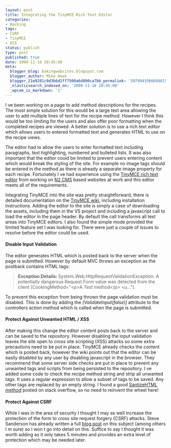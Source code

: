 ```yaml
---
layout: post
title: Integrating the TinyMCE Rich Text Editor
categories:
- Hacking
tags:
- CSRF
- TinyMCE
- XSS
status: publish
type: post
published: true
date: 2009-11-16 20:45:00
meta:
  blogger_blog: bakingwebsites.blogspot.com
  blogger_author: Mike Hook
  blogger_21e9281c9d3b6d2ff7500a6d800ca7bb_permalink: '5079943566689815431'
  _elasticsearch_indexed_on: '2009-11-16 20:45:00'
  _wpcom_is_markdown: '1'
---
```

I   ve been working on a page to add method descriptions for the recipes. The most simple solution for this would be a large text area allowing the user to add multiple lines of text for the recipe method. However I think this would be too limiting for the users and also offer poor formatting when the completed recipes are viewed. A better solution is to use a rich text editor which allows users to entered formatted text and generates HTML to use on the recipe views.

The editor had to allow the users to enter formatted text including paragraphs, text highlighting, numbered and bulleted lists. It was also important that the editor could be limited to prevent users entering content which would break the styling of the site. For example no image tags should be entered in the method as there is already a separate image property for each recipe. Fortunately I   ve had experience using the <a href="http://tinymce.moxiecode.com/">TinyMCE rich text editor</a> from working on <a href="http://n2cms.com/">N2 CMS</a> based websites at work and this editor meets all of the requirements.

Integrating TinyMCE into the site was pretty straightforward, there is detailed documentation on the <a href="http://wiki.moxiecode.com/">TinyMCE wiki</a>, including installation instructions. Adding the editor to the site is simply a case of downloading the assets, including them in the VS project and including a javascript call to load the editor in the page header. By default the call transforms all text areas into TinyMCE editors. I also found the simple mode provided the limited feature set I was looking for. There were just a couple of issues to resolve before the editor could be used.

<h4>Disable Input Validation</h4>

The editor generates HTML which is posted back to the server when the page is submitted. However by default MVC throws an exception as the postback contains HTML tags:

<blockquote><strong>Exception Details: </strong>System.Web.HttpRequestValidationException: A potentially dangerous Request.Form value was detected from the client (CookingMethod="&lt;p&gt;A Test method&lt;/p&gt;
&lt;u...").</blockquote>

To prevent this exception from being thrown the page validation must be disabled. This is done by adding the <em>[ValidateInput(false)]</em> attribute to the controllers action method which is called when the page is submitted.

<h4>Protect Against Unwanted HTML / XSS</h4>

After making this change the editor content posts back to the server and can be saved to the repository. However disabling the input validation leaves the site open to cross site scripting (XSS) attacks so some extra precautions need to be put in place.
TinyMCE already checks the content which is posted back, however the wiki points out that the editor can be easily disabled by any user by disabling javascript in the browser. They recommend that some server side checks are put in place to prevent any unwanted tags and scripts from being persisted to the repository.
I   ve added some code to check the recipe method string and strip all unwanted tags. It uses a regular expression to allow a subset of tags to be saved. Any other tags are replaced by an empty string. I found a good <a href="http://stackoverflow.com/questions/307013/how-do-i-filter-all-html-tags-except-a-certain-whitelist">SantizeHTML method</a> posted on stack overflow, so no need to reinvent the wheel here!

<h4>Protect Against CSRF</h4>

While I was in the area of security I thought I may as well increase the protection of the form to cross site request forgery (CSRF) attacks. Steve Sanderson has already written a full <a href="http://blog.codeville.net/2008/09/01/prevent-cross-site-request-forgery-csrf-using-aspnet-mvcs-antiforgerytoken-helper/">blog post</a> on this subject (among others I   m sure) so I won   t go into detail on this. Suffice to say I thought it was worth adding as it only takes 5 minutes and provides an extra level of protection which may be needed later.
